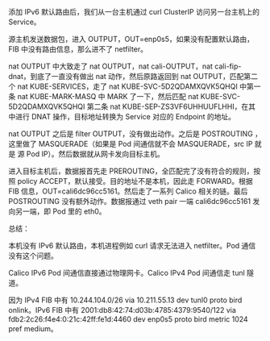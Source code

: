 



添加 IPv6 默认路由后，我们从一台主机通过 curl ClusterIP 访问另一台主机上的 Service。

源主机发送数据包，进入 OUTPUT，OUT=enp0s5，如果没有配置默认路由，FIB 中没有路由信息，那么进不了 netfilter。

nat OUTPUT 中大致走了 nat OUTPUT，nat cali-OUTPUT，nat cali-fip-dnat，到底了一直没有做出 nat 动作，然后原路返回到 nat OUTPUT，匹配第二个 nat KUBE-SERVICES，走了 nat KUBE-SVC-5D2QDAMXQVK5QHQI 中第一条 nat KUBE-MARK-MASQ 中 MARK 了一下，然后匹配 nat KUBE-SVC-5D2QDAMXQVK5QHQI 第二条 nat KUBE-SEP-ZS3VF6UHHUUFLHHI，在其中进行 DNAT 操作，目标地址转换为 Service 对应的 Endpoint 的地址。

nat OUTPUT 之后是 filter OUTPUT，没有做出动作。之后是 POSTROUTING ，这里做了 MASQUERADE（如果是 Pod 间通信就不会 MASQUERADE，src IP 就是 源 Pod IP）。然后数据就从网卡发向目标主机。





进入目标主机后，数据报首先走 PREROUTING，全匹配完了没有符合的规则，按照 policy ACCEPT，默认接受。目的地址不是本机，因此走 FORWARD。根据 FIB 信息，OUT=cali6dc96cc5161。然后走了一系列 Calico 相关的链。最后 POSTROUTING 没有额外动作。数据报通过 veth pair 一端 cali6dc96cc5161 发向另一端，即 Pod 里的 eth0。







总结：

本机没有 IPv6 默认路由，本机进程例如 curl 请求无法进入 netfilter。Pod 通信没有这个问题。

Calico IPv6 Pod 间通信直接通过物理网卡。Calico IPv4 Pod 间通信走 tunl 隧道。

因为 IPv4 FIB 中有 10.244.104.0/26 via 10.211.55.13 dev tunl0 proto bird onlink。IPv6 FIB 中有 2001:db8:42:74:d03b:4785:4379:9540/122 via fdb2:2c26:f4e4:0:21c:42ff:fe1d:4460 dev enp0s5 proto bird metric 1024 pref medium。

